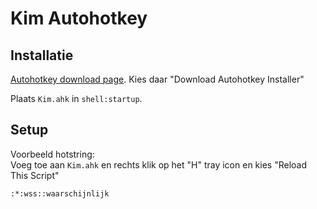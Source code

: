 Kim Autohotkey
==============

Installatie
-----------

[Autohotkey download page](https://autohotkey.com/download/).
Kies daar "Download Autohotkey Installer"

Plaats `Kim.ahk` in `shell:startup`.

Setup
-----

Voorbeeld hotstring:  
Voeg toe aan `Kim.ahk` en rechts klik op het "H" tray icon en kies "Reload This Script"

```ahk
:*:wss::waarschijnlijk
```
